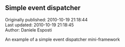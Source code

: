 ## Simple event dispatcher  
Originally published: 2010-10-19 21:18:44  
Last updated: 2010-10-19 21:18:45  
Author: Daniele Esposti  
  
An example of a simple event dispatcher mini-framework